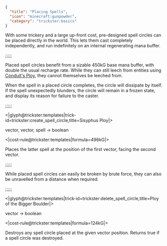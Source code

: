 ```json
{
  "title": "Placing Spells",
  "icon": "minecraft:gunpowder",
  "category": "trickster:basics"
}
```

With some trickery and a large up-front cost, pre-designed spell circles can be placed directly in the world.
This lets them cast completely independently, and run indefinitely on an internal regenerating mana buffer.

;;;;;

Placed spell circles benefit from a sizable 450kG base mana buffer, with double the usual recharge rate.
While they can still leech from entities using [Conduit's Ploy](^trickster:mana_tricks#3), 
they cannot themselves be leeched from.


When the spell in a placed circle completes, the circle will dissipate by itself.
If the spell unexpectedly blunders, the circle will remain in a frozen state, 
and display its reason for failure to the caster.

;;;;;

<|glyph@trickster:templates|trick-id=trickster:create_spell_circle,title=Sisyphus Ploy|>

vector, vector, spell -> boolean

<|cost-rule@trickster:templates|formula=496kG|>

Places the latter spell at the position of the first vector, facing the second vector.

;;;;;

While placed spell circles can easily be broken by brute force, 
they can also be unravelled from a distance when required.

;;;;;

<|glyph@trickster:templates|trick-id=trickster:delete_spell_circle,title=Ploy of the Bigger Boulder|>

vector -> boolean

<|cost-rule@trickster:templates|formula=124kG|>

Destroys any spell circle placed at the given vector position.
Returns true if a spell circle was destroyed.
